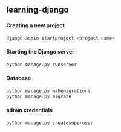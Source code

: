 ## learning-django

#### Creating a new project 
```py
django-admin startproject <project name>
```

#### Starting the Django server  
```py 
python manage.py runserver 
```    


#### Database  

```py 
python manage.py makemigrations   
python manage.py migrate 
```   


#### admin credentials  

```py 
python manage.py createsuperuser 
```   
